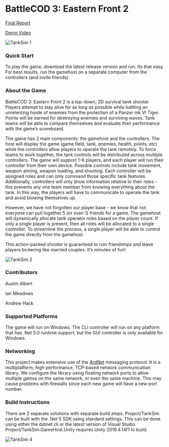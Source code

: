 # BattleCOD 3: Eastern Front 2


[Final Report](https://github.com/aual1780/OOP_BigProject/blob/master/Documents/OOAD%20Project%206.pdf)

[Demo Video](https://drive.google.com/file/d/1tWUO1-6G1WzQOAK0woFV_VDLbZuW1VRk/view?usp=sharing)

![TankSim 1](https://github.com/aual1780/OOP_FinalProject/blob/master/Screenshots/tankSim1.PNG)

### Quick Start

To play the game, download the latest release version and run. Its that easy.  For best results, run the gamehost on a separate computer from the controllers (and invite friends)

### About the Game

BattleCOD 3: Eastern Front 2 is a top-down, 2D survival tank shooter.  Players attempt to stay alive for as long as possible while battling an unrelenting horde of enemies from the protection of a Panzer mk VI Tiger.  Points will be earned for destroying enemies and surviving waves.  Tank teams will be able to compare themselves and evaluate their performance with the game’s scoreboard.

The game has 2 main components: the gamehost and the controllers.  The host will display the game (game field, tank, enemies, health, points, etc) while the controllers allow players to operate the tank remotely.  To force teams to work together, the tank controls will be distributed across multiple controllers.  The game will support 1-6 players, and each player will run their controller from their own device.  Possible controls include tank movement, weapon aiming, weapon loading, and shooting.  Each controller will be assigned roles and can only command those specific tank features.  Additionally, controllers will only show information relative to their roles - this prevents any one team member from knowing everything about the tank.  In this way, the players will have to communicate to operate the tank and avoid blowing themselves up.

However, we have not forgotten our player base - we know that not everyone can pull together 5 (or even 1) friends for a game.  The gamehost will dynamically allocate tank operator roles based on the player count.  If only a single player is present, then all roles will be allocated to a single controller.  To streamline the process, a single player will be able to control the game directly from the gamehost.

This action-packed shooter is guaranteed to ruin friendships and leave players bickering like married couples.  It’s minutes of fun!

![TankSim 2](https://github.com/aual1780/OOP_FinalProject/blob/master/Screenshots/tankSim2.PNG)

### Contributors

Austin Albert

Ian Meadows

Andrew Hack

### Supported Platforms

The game will run on Windows.  The CLI controller will run on any platform that has .Net 5.0 runtime support, but the GUI controller is only available for Windows.

### Networking

This project makes extensive use of the [ArdNet](https://dev.azure.com/tipconsulting/ArdNet) messaging protocol.  It is a multiplatform, high performance, TCP-based network communication library.  We configure the library using floating network ports to allow multiple games on the same network, or even the same machine.  This may cause problems with firewalls since each new game will have a new port number.

### Build Instructions
There are 2 separate solutions with separate build steps.  Project/TankSim can be built with the .Net 5 SDK using standard settings.  This can be done using either the dotnet cli or the latest version of Visual Studio.  Project/TankSim.GameHost.Unity requires Unity 2019.4.14f1 to build.

![TankSim 4](https://github.com/aual1780/OOP_FinalProject/blob/master/Screenshots/tankSim4.PNG)
